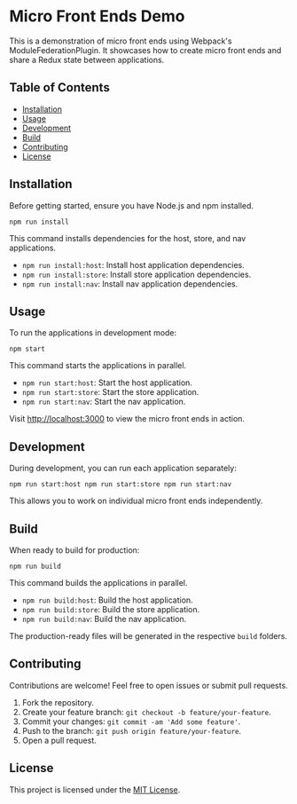 # Micro Front Ends Demo

This is a demonstration of micro front ends using Webpack's ModuleFederationPlugin. It showcases how to create micro front ends and share a Redux state between applications.

## Table of Contents

- [Installation](#installation) 
- [Usage](#usage) 
- [Development](#development)
- [Build](#build)
- [Contributing](#contributing) 
- [License](#license)

## Installation

Before getting started, ensure you have Node.js and npm installed.

`npm run install` 

This command installs dependencies for the host, store, and nav applications.

-   `npm run install:host`: Install host application dependencies.
-   `npm run install:store`: Install store application dependencies.
-   `npm run install:nav`: Install nav application dependencies.

## Usage

To run the applications in development mode:

`npm start` 

This command starts the applications in parallel.

-   `npm run start:host`: Start the host application.
-   `npm run start:store`: Start the store application.
-   `npm run start:nav`: Start the nav application.

Visit [http://localhost:3000](http://localhost:3000/) to view the micro front ends in action.

## Development

During development, you can run each application separately:

`npm run start:host
npm run start:store
npm run start:nav` 

This allows you to work on individual micro front ends independently.

## Build

When ready to build for production:

`npm run build` 

This command builds the applications in parallel.

-   `npm run build:host`: Build the host application.
-   `npm run build:store`: Build the store application.
-   `npm run build:nav`: Build the nav application.

The production-ready files will be generated in the respective `build` folders.

## Contributing

Contributions are welcome! Feel free to open issues or submit pull requests.

1.  Fork the repository.
2.  Create your feature branch: `git checkout -b feature/your-feature`.
3.  Commit your changes: `git commit -am 'Add some feature'`.
4.  Push to the branch: `git push origin feature/your-feature`.
5.  Open a pull request.

## License

This project is licensed under the [MIT License](https://chat.openai.com/c/LICENSE).
